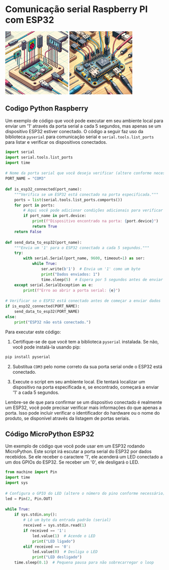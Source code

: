 # Comunicação serial Raspberry PI com ESP32

<p aling="center">
  <img src="/assets/imgs/rasp.png" width="200" />
  <img src="/assets/imgs/esp.png" width="200" /> 
</p>


## Codigo Python Raspberry

Um exemplo de código que você pode executar em seu ambiente local para enviar um '1' através da porta serial a cada 5 segundos, mas apenas se um dispositivo ESP32 estiver conectado. O código a seguir faz uso da biblioteca `pyserial` para comunicação serial e `serial.tools.list_ports` para listar e verificar os dispositivos conectados.

```python
import serial
import serial.tools.list_ports
import time

# Nome da porta serial que você deseja verificar (altere conforme necessário)
PORT_NAME = "COM3"

def is_esp32_connected(port_name):
    """Verifica se um ESP32 está conectado na porta especificada."""
    ports = list(serial.tools.list_ports.comports())
    for port in ports:
        # Aqui você pode adicionar condições adicionais para verificar se é um ESP32
        if port_name in port.device:
            print(f"Dispositivo encontrado na porta: {port.device}")
            return True
    return False

def send_data_to_esp32(port_name):
    """Envia um '1' para o ESP32 conectado a cada 5 segundos."""
    try:
        with serial.Serial(port_name, 9600, timeout=1) as ser:
            while True:
                ser.write(b'1')  # Envia um '1' como um byte
                print("Dados enviados: 1")
                time.sleep(5)  # Espera por 5 segundos antes de enviar o próximo '1'
    except serial.SerialException as e:
        print(f"Erro ao abrir a porta serial: {e}")

# Verificar se o ESP32 está conectado antes de começar a enviar dados
if is_esp32_connected(PORT_NAME):
    send_data_to_esp32(PORT_NAME)
else:
    print("ESP32 não está conectado.")
```

Para executar este código:

1. Certifique-se de que você tem a biblioteca `pyserial` instalada. Se não, você pode instalá-la usando pip:

```sh
pip install pyserial
```

2. Substitua `COM3` pelo nome correto da sua porta serial onde o ESP32 está conectado.

3. Execute o script em seu ambiente local. Ele tentará localizar um dispositivo na porta especificada e, se encontrado, começará a enviar '1' a cada 5 segundos.

Lembre-se de que para confirmar se um dispositivo conectado é realmente um ESP32, você pode precisar verificar mais informações do que apenas a porta. Isso pode incluir verificar o identificador do hardware ou o nome do produto, se disponível através da listagem de portas seriais.


## Código MicroPython ESP32

Um exemplo de código que você pode usar em um ESP32 rodando MicroPython. Este script irá escutar a porta serial do ESP32 por dados recebidos. Se ele receber o caractere '1', ele acenderá um LED conectado a um dos GPIOs do ESP32. Se receber um '0', ele desligará o LED.

```python
from machine import Pin
import time
import sys

# Configura o GPIO do LED (altere o número do pino conforme necessário)
led = Pin(2, Pin.OUT)

while True:
    if sys.stdin.any():
        # Lê um byte da entrada padrão (serial)
        received = sys.stdin.read(1)
        if received == '1':
            led.value(1)  # Acende o LED
            print("LED ligado")
        elif received == '0':
            led.value(0)  # Desliga o LED
            print("LED desligado")
    time.sleep(0.1)  # Pequena pausa para não sobrecarregar o loop
```